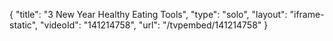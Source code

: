 {
    "title": "3 New Year Healthy Eating Tools",
    "type": "solo",
    "layout": "iframe-static",
    "videoId": "141214758",
    "url": "\/tvpembed\/141214758"
}